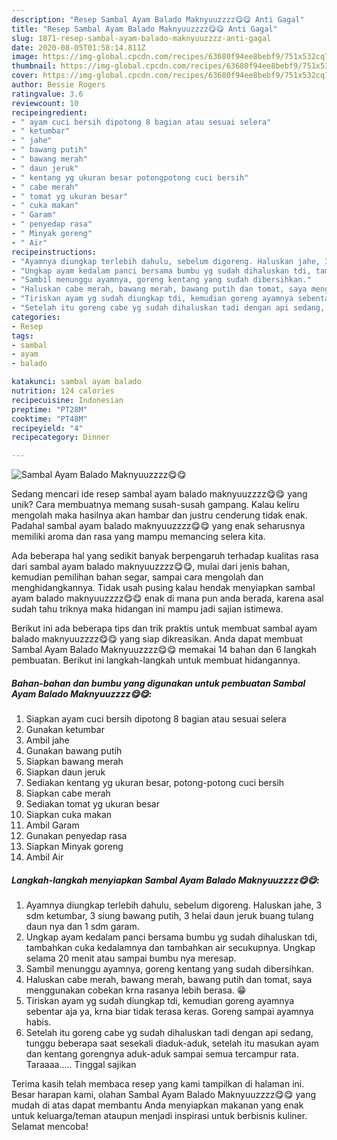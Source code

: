 ```yaml
---
description: "Resep Sambal Ayam Balado Maknyuuzzzz😋😋 Anti Gagal"
title: "Resep Sambal Ayam Balado Maknyuuzzzz😋😋 Anti Gagal"
slug: 1871-resep-sambal-ayam-balado-maknyuuzzzz-anti-gagal
date: 2020-08-05T01:58:14.811Z
image: https://img-global.cpcdn.com/recipes/63680f94ee8bebf9/751x532cq70/sambal-ayam-balado-maknyuuzzzz😋😋-foto-resep-utama.jpg
thumbnail: https://img-global.cpcdn.com/recipes/63680f94ee8bebf9/751x532cq70/sambal-ayam-balado-maknyuuzzzz😋😋-foto-resep-utama.jpg
cover: https://img-global.cpcdn.com/recipes/63680f94ee8bebf9/751x532cq70/sambal-ayam-balado-maknyuuzzzz😋😋-foto-resep-utama.jpg
author: Bessie Rogers
ratingvalue: 3.6
reviewcount: 10
recipeingredient:
- " ayam cuci bersih dipotong 8 bagian atau sesuai selera"
- " ketumbar"
- " jahe"
- " bawang putih"
- " bawang merah"
- " daun jeruk"
- " kentang yg ukuran besar potongpotong cuci bersih"
- " cabe merah"
- " tomat yg ukuran besar"
- " cuka makan"
- " Garam"
- " penyedap rasa"
- " Minyak goreng"
- " Air"
recipeinstructions:
- "Ayamnya diungkap terlebih dahulu, sebelum digoreng. Haluskan jahe, 3 sdm ketumbar, 3 siung bawang putih, 3 helai daun jeruk buang tulang daun nya dan 1 sdm garam."
- "Ungkap ayam kedalam panci bersama bumbu yg sudah dihaluskan tdi, tambahkan cuka kedalamnya dan tambahkan air secukupnya. Ungkap selama 20 menit atau sampai bumbu nya meresap."
- "Sambil menunggu ayamnya, goreng kentang yang sudah dibersihkan."
- "Haluskan cabe merah, bawang merah, bawang putih dan tomat, saya menggunakan cobekan krna rasanya lebih berasa. 😁"
- "Tiriskan ayam yg sudah diungkap tdi, kemudian goreng ayamnya sebentar aja ya, krna biar tidak terasa keras. Goreng sampai ayamnya habis."
- "Setelah itu goreng cabe yg sudah dihaluskan tadi dengan api sedang, tunggu beberapa saat sesekali diaduk-aduk, setelah itu masukan ayam dan kentang gorengnya aduk-aduk sampai semua tercampur rata. Taraaaa..... Tinggal sajikan"
categories:
- Resep
tags:
- sambal
- ayam
- balado

katakunci: sambal ayam balado 
nutrition: 124 calories
recipecuisine: Indonesian
preptime: "PT28M"
cooktime: "PT48M"
recipeyield: "4"
recipecategory: Dinner

---
```



![Sambal Ayam Balado Maknyuuzzzz😋😋](https://img-global.cpcdn.com/recipes/63680f94ee8bebf9/751x532cq70/sambal-ayam-balado-maknyuuzzzz😋😋-foto-resep-utama.jpg)

Sedang mencari ide resep sambal ayam balado maknyuuzzzz😋😋 yang unik? Cara membuatnya memang susah-susah gampang. Kalau keliru mengolah maka hasilnya akan hambar dan justru cenderung tidak enak. Padahal sambal ayam balado maknyuuzzzz😋😋 yang enak seharusnya memiliki aroma dan rasa yang mampu memancing selera kita.

Ada beberapa hal yang sedikit banyak berpengaruh terhadap kualitas rasa dari sambal ayam balado maknyuuzzzz😋😋, mulai dari jenis bahan, kemudian pemilihan bahan segar, sampai cara mengolah dan menghidangkannya. Tidak usah pusing kalau hendak menyiapkan sambal ayam balado maknyuuzzzz😋😋 enak di mana pun anda berada, karena asal sudah tahu triknya maka hidangan ini mampu jadi sajian istimewa.




Berikut ini ada beberapa tips dan trik praktis untuk membuat sambal ayam balado maknyuuzzzz😋😋 yang siap dikreasikan. Anda dapat membuat Sambal Ayam Balado Maknyuuzzzz😋😋 memakai 14 bahan dan 6 langkah pembuatan. Berikut ini langkah-langkah untuk membuat hidangannya.

<!--inarticleads1-->

##### Bahan-bahan dan bumbu yang digunakan untuk pembuatan Sambal Ayam Balado Maknyuuzzzz😋😋:

1. Siapkan  ayam cuci bersih dipotong 8 bagian atau sesuai selera
1. Gunakan  ketumbar
1. Ambil  jahe
1. Gunakan  bawang putih
1. Siapkan  bawang merah
1. Siapkan  daun jeruk
1. Sediakan  kentang yg ukuran besar, potong-potong cuci bersih
1. Siapkan  cabe merah
1. Sediakan  tomat yg ukuran besar
1. Siapkan  cuka makan
1. Ambil  Garam
1. Gunakan  penyedap rasa
1. Siapkan  Minyak goreng
1. Ambil  Air




<!--inarticleads2-->

##### Langkah-langkah menyiapkan Sambal Ayam Balado Maknyuuzzzz😋😋:

1. Ayamnya diungkap terlebih dahulu, sebelum digoreng. Haluskan jahe, 3 sdm ketumbar, 3 siung bawang putih, 3 helai daun jeruk buang tulang daun nya dan 1 sdm garam.
1. Ungkap ayam kedalam panci bersama bumbu yg sudah dihaluskan tdi, tambahkan cuka kedalamnya dan tambahkan air secukupnya. Ungkap selama 20 menit atau sampai bumbu nya meresap.
1. Sambil menunggu ayamnya, goreng kentang yang sudah dibersihkan.
1. Haluskan cabe merah, bawang merah, bawang putih dan tomat, saya menggunakan cobekan krna rasanya lebih berasa. 😁
1. Tiriskan ayam yg sudah diungkap tdi, kemudian goreng ayamnya sebentar aja ya, krna biar tidak terasa keras. Goreng sampai ayamnya habis.
1. Setelah itu goreng cabe yg sudah dihaluskan tadi dengan api sedang, tunggu beberapa saat sesekali diaduk-aduk, setelah itu masukan ayam dan kentang gorengnya aduk-aduk sampai semua tercampur rata. Taraaaa..... Tinggal sajikan




Terima kasih telah membaca resep yang kami tampilkan di halaman ini. Besar harapan kami, olahan Sambal Ayam Balado Maknyuuzzzz😋😋 yang mudah di atas dapat membantu Anda menyiapkan makanan yang enak untuk keluarga/teman ataupun menjadi inspirasi untuk berbisnis kuliner. Selamat mencoba!
